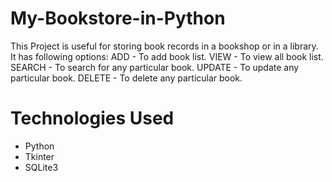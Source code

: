 # My-Bookstore-in-Python
This Project is useful for storing book records in a bookshop or in a library. It has following options:
ADD - To add book list.
VIEW - To view all book list.
SEARCH - To search for any particular book.
UPDATE - To update any particular book.
DELETE - To delete any particular book.

# Technologies Used
* Python
* Tkinter
* SQLite3


